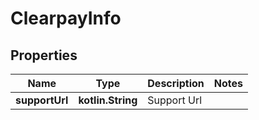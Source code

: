 
# ClearpayInfo

## Properties
Name | Type | Description | Notes
------------ | ------------- | ------------- | -------------
**supportUrl** | **kotlin.String** | Support Url | 




